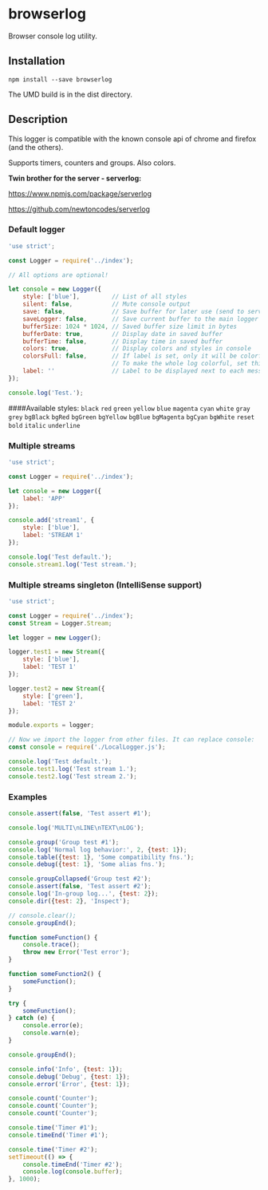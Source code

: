 # browserlog

Browser console log utility.

## Installation

`npm install --save browserlog`

The UMD build is in the dist directory.

## Description

This logger is compatible with the known console api of chrome and firefox (and the others).

Supports timers, counters and groups. Also colors.

**Twin brother for the server - serverlog:**

https://www.npmjs.com/package/serverlog

https://github.com/newtoncodes/serverlog


### Default logger
~~~js
'use strict';

const Logger = require('../index');

// All options are optional!

let console = new Logger({
    style: ['blue'],         // List of all styles
    silent: false,           // Mute console output
    save: false,             // Save buffer for later use (send to server or something)
    saveLogger: false,       // Save current buffer to the main logger too
    bufferSize: 1024 * 1024, // Saved buffer size limit in bytes
    bufferDate: true,        // Display date in saved buffer
    bufferTime: false,       // Display time in saved buffer
    colors: true,            // Display colors and styles in console
    colorsFull: false,       // If label is set, only it will be colorful
                             // To make the whole log colorful, set this to true
    label: ''                // Label to be displayed next to each message
});

console.log('Test.');
~~~

####Available styles:
`black`
`red`
`green`
`yellow`
`blue`
`magenta`
`cyan`
`white`
`gray`
`grey`
`bgBlack`
`bgRed`
`bgGreen`
`bgYellow`
`bgBlue`
`bgMagenta`
`bgCyan`
`bgWhite`
`reset`
`bold`
`italic`
`underline`


### Multiple streams
~~~javascript
'use strict';

const Logger = require('../index');

let console = new Logger({
    label: 'APP'
});

console.add('stream1', {
    style: ['blue'],
    label: 'STREAM 1'
});

console.log('Test default.');
console.stream1.log('Test stream.');
~~~


### Multiple streams singleton (IntelliSense support)
~~~js
'use strict';

const Logger = require('../index');
const Stream = Logger.Stream;

let logger = new Logger();

logger.test1 = new Stream({
    style: ['blue'],
    label: 'TEST 1'
});

logger.test2 = new Stream({
    style: ['green'],
    label: 'TEST 2'
});

module.exports = logger;

// Now we import the logger from other files. It can replace console:
const console = require('./LocalLogger.js');

console.log('Test default.');
console.test1.log('Test stream 1.');
console.test2.log('Test stream 2.');
~~~

### Examples
```js
console.assert(false, 'Test assert #1');

console.log('MULTI\nLINE\nTEXT\nLOG');

console.group('Group test #1');
console.log('Normal log behavior:', 2, {test: 1});
console.table({test: 1}, 'Some compatibility fns.');
console.debug({test: 1}, 'Some alias fns.');

console.groupCollapsed('Group test #2');
console.assert(false, 'Test assert #2');
console.log('In-group log...', {test: 2});
console.dir({test: 2}, 'Inspect');

// console.clear();
console.groupEnd();

function someFunction() {
    console.trace();
    throw new Error('Test error');
}

function someFunction2() {
    someFunction();
}

try {
    someFunction();
} catch (e) {
    console.error(e);
    console.warn(e);
}

console.groupEnd();

console.info('Info', {test: 1});
console.debug('Debug', {test: 1});
console.error('Error', {test: 1});

console.count('Counter');
console.count('Counter');
console.count('Counter');

console.time('Timer #1');
console.timeEnd('Timer #1');

console.time('Timer #2');
setTimeout(() => {
    console.timeEnd('Timer #2');
    console.log(console.buffer);
}, 1000);
```